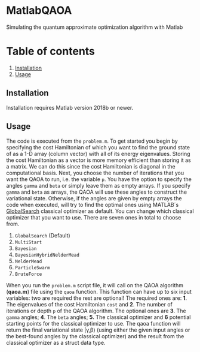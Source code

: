 # MatlabQAOA
Simulating the quantum approximate optimization algorithm with Matlab

# Table of contents
1. [Installation](#installation)
2. [Usage](#usage)

## Installation <a name="installation"></a>
Installation requires Matlab version 2018b or newer.

## Usage <a name="usage"></a>

The code is executed from the `problem.m`. To get started you begin by specifying the cost Hamiltonian of which you want to find the ground state of as a 1-D array (column vector) with all of its energy eigenvalues. Storing the cost Hamiltonian as a vector is more memory efficient than storing it as a matrix. We can do this since the cost Hamiltonian is diagonal in the computational basis. Next, you choose the number of iterations that you want the QAOA to run, i.e. the variable `p`. You have the option to specify the angles `gamma` and `beta` or simply leave them as empty arrays. If you specify `gamma` and `beta` as arrays, the QAOA will use these angles to construct the variational state. Otherwise, if the angles are given by empty arrays the code when executed, will try to find the optimal ones using MATLAB´s [GlobalSearch](https://se.mathworks.com/help/gads/globalsearch.html) classical optimizer as default. You can change which classical optimizer that you want to use. There are seven ones in total to choose from.

1. `GlobalSearch` (Default)
2. `MultiStart`
3. `Bayesian`
4. `BayesianHybridNelderMead`
5. `NelderMead`
6. `ParticleSwarm`
7. `BruteForce`

When you run the `problem.m` script file, it will call on the QAOA algorithm (**qaoa.m**) file using the `qaoa` function. This function can have up to six input variables: two are required the rest are optional! The required ones are: **1**. The eigenvalues of the cost Hamiltonian `cost` and **2**. The number of iterations or depth `p` of the QAOA algorithm. The optional ones are  **3**. The `gamma` angles; **4**. The `beta` angles; **5.** The classical optimizer and **6** potential starting points for the classical optimizer to use. The qaoa function will return the final variational state |γ,β⟩ (using either the given input angles or the best-found angles by the classical optimizer) and the result from the classical optimizer as a struct data type.
